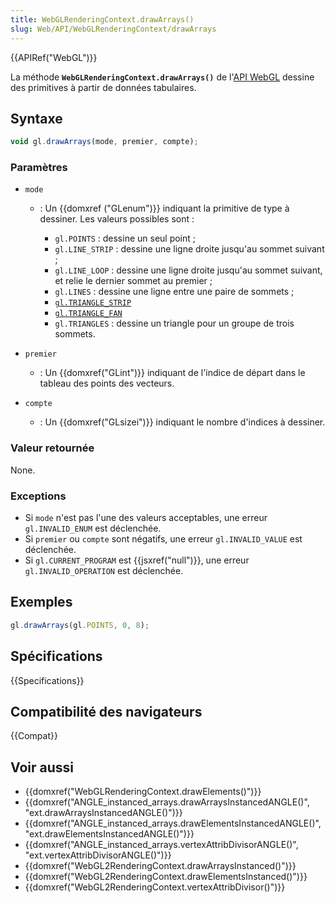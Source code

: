 ```yaml
---
title: WebGLRenderingContext.drawArrays()
slug: Web/API/WebGLRenderingContext/drawArrays
---
```


{{APIRef("WebGL")}}

La méthode **`WebGLRenderingContext.drawArrays()`** de l'[API WebGL](/fr-FR/docs/Web/API/WebGL_API) dessine des primitives à partir de données tabulaires.

## Syntaxe

```js
void gl.drawArrays(mode, premier, compte);
```

### Paramètres

- `mode`

  - : Un {{domxref ("GLenum")}} indiquant la primitive de type à dessiner. Les valeurs possibles sont :

    - `gl.POINTS`&nbsp;: dessine un seul point ;
    - `gl.LINE_STRIP`&nbsp;: dessine une ligne droite jusqu'au sommet suivant ;
    - `gl.LINE_LOOP`&nbsp;: dessine une ligne droite jusqu'au sommet suivant, et relie le dernier sommet au premier ;
    - `gl.LINES`&nbsp;: dessine une ligne entre une paire de sommets ;
    - [`gl.TRIANGLE_STRIP`](https://en.wikipedia.org/wiki/Triangle_strip)
    - [`gl.TRIANGLE_FAN`](https://en.wikipedia.org/wiki/Triangle_fan)
    - `gl.TRIANGLES`&nbsp;: dessine un triangle pour un groupe de trois sommets.

- `premier`
  - : Un {{domxref("GLint")}} indiquant de l'indice de départ dans le tableau des points des vecteurs.
- `compte`
  - : Un {{domxref("GLsizei")}} indiquant le nombre d'indices à dessiner.

### Valeur retournée

None.

### Exceptions

- Si `mode` n'est pas l'une des valeurs acceptables, une erreur `gl.INVALID_ENUM` est déclenchée.
- Si `premier` ou `compte` sont négatifs, une erreur `gl.INVALID_VALUE` est déclenchée.
- Si `gl.CURRENT_PROGRAM` est {{jsxref("null")}}, une erreur `gl.INVALID_OPERATION` est déclenchée.

## Exemples

```js
gl.drawArrays(gl.POINTS, 0, 8);
```

## Spécifications

{{Specifications}}

## Compatibilité des navigateurs

{{Compat}}

## Voir aussi

- {{domxref("WebGLRenderingContext.drawElements()")}}
- {{domxref("ANGLE_instanced_arrays.drawArraysInstancedANGLE()", "ext.drawArraysInstancedANGLE()")}}
- {{domxref("ANGLE_instanced_arrays.drawElementsInstancedANGLE()", "ext.drawElementsInstancedANGLE()")}}
- {{domxref("ANGLE_instanced_arrays.vertexAttribDivisorANGLE()", "ext.vertexAttribDivisorANGLE()")}}
- {{domxref("WebGL2RenderingContext.drawArraysInstanced()")}}
- {{domxref("WebGL2RenderingContext.drawElementsInstanced()")}}
- {{domxref("WebGL2RenderingContext.vertexAttribDivisor()")}}
